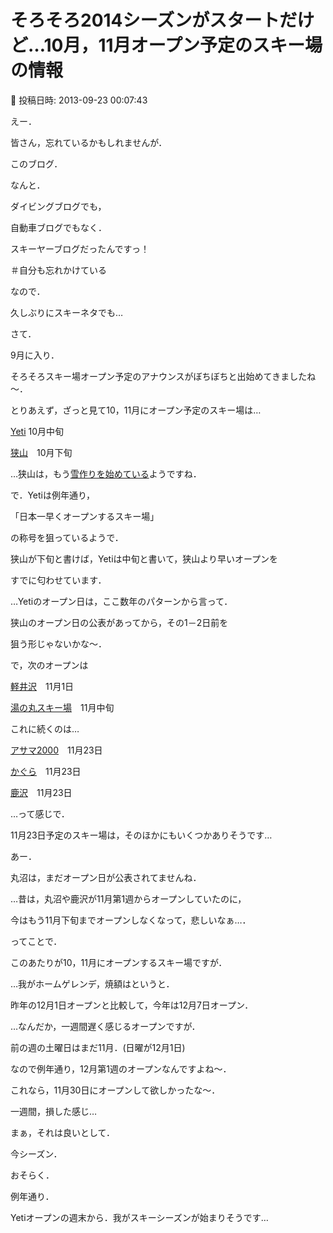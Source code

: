 # そろそろ2014シーズンがスタートだけど…10月，11月オープン予定のスキー場の情報

📅 投稿日時: 2013-09-23 00:07:43

えー．





皆さん，忘れているかもしれませんが．


このブログ．


なんと．


ダイビングブログでも，


自動車ブログでもなく．


スキーヤーブログだったんですっ！


＃自分も忘れかけている





なので．


久しぶりにスキーネタでも…





さて．


9月に入り．


そろそろスキー場オープン予定のアナウンスがぼちぼちと出始めてきましたね～．





とりあえず，ざっと見て10，11月にオープン予定のスキー場は…





[Yeti](http://www.yeti-resort.com/news/2013/09/2013201410.html) 10月中旬


[狭山](http://www.sayama-ski.jp/index.html)　10月下旬


…狭山は，もう[雪作りを始めている](http://www.sayama-ski.jp/report/?p=5015)ようですね．





で．Yetiは例年通り，


「日本一早くオープンするスキー場」


の称号を狙っているようで．


狭山が下旬と書けば，Yetiは中旬と書いて，狭山より早いオープンを


すでに匂わせています．


…Yetiのオープン日は，ここ数年のパターンから言って．


狭山のオープン日の公表があってから，その1－2日前を


狙う形じゃないかな～．





で，次のオープンは


[軽井沢](http://www.princehotels.co.jp/ski/karuizawa/)　11月1日


[湯の丸スキー場](http://www.yunomaru.co.jp/w-index.html)　11月中旬　





これに続くのは…


[アサマ2000](http://www.asama2000.com/ski/)　11月23日


[かぐら](http://www.princehotels.co.jp/ski/kagura/)　11月23日


[鹿沢](http://www.kazawa.com/snow/index.html)　11月23日


…って感じで．


11月23日予定のスキー場は，そのほかにもいくつかありそうです…





あー．


丸沼は，まだオープン日が公表されてませんね．





…昔は，丸沼や鹿沢が11月第1週からオープンしていたのに，


今はもう11月下旬までオープンしなくなって，悲しいなぁ…．





ってことで．


このあたりが10，11月にオープンするスキー場ですが．





…我がホームゲレンデ，焼額はというと．


昨年の12月1日オープンと比較して，今年は12月7日オープン．


…なんだか，一週間遅く感じるオープンですが．


前の週の土曜日はまだ11月．(日曜が12月1日)


なので例年通り，12月第1週のオープンなんですよね～．


これなら，11月30日にオープンして欲しかったな～．


一週間，損した感じ…





まぁ，それは良いとして．


今シーズン．


おそらく．


例年通り．


Yetiオープンの週末から．我がスキーシーズンが始まりそうです…
